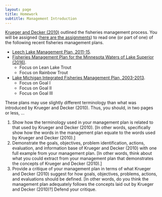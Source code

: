 ```yaml
---
layout: page
title: Homework
subtitle: Management Introduction
---
```


[Krueger and Decker (2010)](KruegerDecker_2010_Process.pdf) outlined the fisheries management process.  You will be assigned ([here are the assignments](HW_assignments)) to read one (or part of one) of the following recent fisheries management plans.

* [Leech Lake Management Plan, 2011-15](http://files.dnr.state.mn.us/fisheries/largelakes/leech/leechmp.pdf).
* [Fisheries Management Plan for the Minnesota Waters of Lake Superior (2016)](http://files.dnr.state.mn.us/publications/fisheries/special_reports/181.pdf).
    * Focus on Lean Lake Trout
    * Focus on Rainbow Trout
* [Lake Michigan Integrated Fisheries Management Plan, 2003-2013](http://dnr.wi.gov/topic/fishing/Documents/LakeMichigan/LMIFMP2003-2013.pdf).
    * Focus on Goal I
    * Focus on Goal II
    * Focus on Goal III

These plans may use slightly different terminology than what was introduced by Krueger and Decker (2010).  Thus, you should, in two pages or less, ...

1. Show how the terminology used in your management plan is related to that used by Krueger and Decker (2010).  [In other words, specifically show how the words in the management plan equate to the words used by Krueger and Decker (2010).]
1. Demonstrate the goals, objectives, problem identification, actions, evaluation, and information base of Krueger and Decker (2010) with one full example from your management plan. [In other words, think about what you could extract from your management plan that demonstrates the concepts of Krueger and Decker (2010).]
1. Provide a critique of your management plan in terms of what Krueger and Decker (2010) suggest for how goals, objectives, problems, actions, and evaluations should be defined. [In other words, do you think the management plan adequately follows the concepts laid out by Krueger and Decker (2010)?]   Defend your critique.
